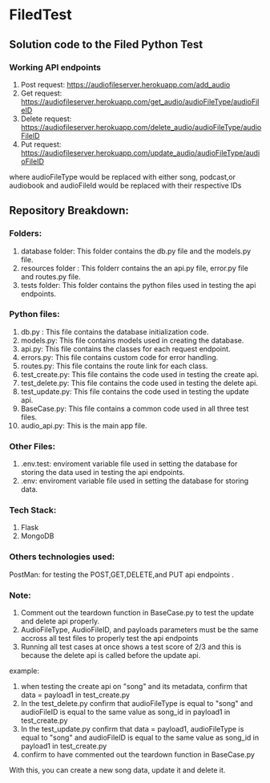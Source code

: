 # FiledTest


## Solution code to the Filed Python Test

### Working API endpoints

1) Post request: https://audiofileserver.herokuapp.com/add_audio
2) Get request: https://audiofileserver.herokuapp.com/get_audio/audioFileType/audioFileID
3) Delete request: https://audiofileserver.herokuapp.com/delete_audio/audioFileType/audioFileID
4) Put request: https://audiofileserver.herokuapp.com/update_audio/audioFileType/audioFileID

where audioFileType would be replaced with either song, podcast,or audiobook and audioFileId would be replaced with their respective IDs
   
  
## Repository Breakdown:

### Folders:
1) database folder: This folder contains the  db.py file and the models.py file.
2) resources folder : This folderr contains the an api.py file, error.py file and routes.py file.
3) tests folder: This folder contains the python files used in testing the api endpoints.

### Python files:
1) db.py : This file contains the database initialization code.
2) models.py: This file contains models used in creating the database.
3) api.py: This file contains the classes for each request endpoint.
4) errors.py: This file contains custom code for error handling.
5) routes.py: This file contains the route link for each class.
6) test_create.py: This file contains the code used in testing the create api.
7) test_delete.py: This file contains the code used in testing the delete api.
8) test_update.py: This file contains the code used in testing the update api.
9) BaseCase.py: This file contains a common code used in all three test files.
10) audio_api.py: This is the main app file.

### Other Files:
1) .env.test: enviroment variable file used in setting the database for storing the data used in testing the api endpoints.
2) .env: enviroment variable file used in setting the database for storing data.

### Tech Stack:
1) Flask
2) MongoDB

### Others technologies used:
PostMan: for testing the POST,GET,DELETE,and PUT api endpoints .

### Note: 
1) Comment out the teardown function in BaseCase.py to test the update and delete api properly.
2) AudioFileType, AudioFileID, and  payloads parameters must be the same accross all test files to properly test the api endpoints
3) Running all test cases at once shows a test score of 2/3 and this is because the delete api is called before the update api.

example:
1) when testing the create api on "song" and its metadata, confirm that data = payload1 in test_create.py 
2) In the test_delete.py confirm that audioFileType is equal to "song" and audioFileID is equal to the same value as song_id in payload1 in test_create.py
3) In the test_update.py confirm that data =  payload1, audioFileType is equal to "song" and audioFileID is equal to the same value as song_id in payload1 in test_create.py
4) confirm to have commented out the teardown function in BaseCase.py

With this, you can create a new song data, update it and delete it.

